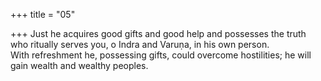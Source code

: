 +++
title = "05"

+++
Just he acquires good gifts and good help and possesses the truth who  ritually serves you, o Indra and Varuṇa, in his own person.  
With refreshment he, possessing gifts, could overcome hostilities; he will  gain wealth and wealthy peoples.  